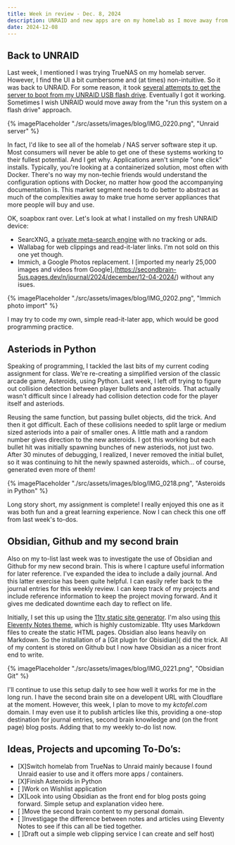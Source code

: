 ```yaml
--- 
title: Week in review - Dec. 8, 2024
description: UNRAID and new apps are on my homelab as I move away from "big tech". I also finished coding Asteroids in Python and have new project ideas.
date: 2024-12-08                                    
---    
```


## Back to UNRAID

Last week, I mentioned I was trying TrueNAS on my homelab server. However, I find the UI a bit cumbersome and (at times) non-intuitive. So it was back to UNRAID. For some reason, it took [several attempts to get the server to boot from my UNRAID USB flash drive](https://secondbrain-5us.pages.dev/n/journal/2024/december/12-01-2024/). Eventually I got it working. Sometimes I wish UNRAID would move away from the "run this system on a flash drive" approach.

{% imagePlaceholder "./src/assets/images/blog/IMG_0220.png", "Unraid server" %}

In fact, I'd like to see all of the homelab / NAS server software step it up. Most consumers will never be able to get one of these systems working to their fullest potential. And I get why. Applications aren't simple "one click" installs. Typically, you're looking at a containerized solution, most often with Docker. There's no way my non-techie friends would understand the configuration options with Docker, no matter how good the accompanying documentation is. This market segment needs to do better to abstract as much of the complexities away to make true home server appliances that more people will buy and use.

OK, soapbox rant over. Let's look at what I installed on my fresh UNRAID device:

- SearcXNG, a [private meta-search engine](https://secondbrain-5us.pages.dev/n/software/private-search-engine-with-searxng/) with no tracking or ads.
- Wallabag for web clippings and read-it-later links. I'm not sold on this one yet though.
- Immich, a Google Photos replacement. I [imported my nearly 25,000 images and videos from Google],(https://secondbrain-5us.pages.dev/n/journal/2024/december/12-04-2024/) without any isues.

{% imagePlaceholder "./src/assets/images/blog/IMG_0202.png", "Immich photo import" %}

I may try to code my own, simple read-it-later app, which would be good programming practice.

## Asteriods in Python

Speaking of programming, I tackled the last bits of my current coding assignment for class. We're re-creating a simplified version of the classic arcade game, Asteroids, using Python. Last week, I left off trying to figure out collision detection between player bullets and asteroids. That actually wasn't difficult since I already had collision detection code for the player itself and asteriods.

Reusing the same function, but passing bullet objects, did the trick. And then it got difficult. Each of these collisions needed to split large or medium sized asteriods into a pair of smaller ones. A little math and a random number gives direction to the new asteroids. I got this working but each bullet hit was initially spawning bunches of new asteriods, not just two. After 30 minutes of debugging, I realized, I never removed the initial bullet, so it was continuing to hit the newly spawned asteroids, which... of course, generated even more of them!

{% imagePlaceholder "./src/assets/images/blog/IMG_0218.png", "Asteroids in Python" %}

Long story short, my assignment is complete! I really enjoyed this one as it was both fun and a great learning experience. Now I can check this one off from last week's to-dos.

## Obsidian, Github and my second brain

Also on my to-list last week was to investigate the use of Obsidian and Github for my new second brain. This is where I capture useful information for later reference. I've expanded the idea to include a daily journal. And this latter exercise has been quite helpful. I can easily refer back to the journal entries for this weekly review. I can keep track of my projects and include reference information to keep the project moving forward. And it gives me dedicated downtime each day to reflect on life.

Initially, I set this up using the [11ty static site generator](https://www.11ty.dev). I'm also using [this Eleventy Notes theme](https://eleventy-notes.sandroroth.com), which is highly customizable. 11ty uses Markdown files to create the static HTML pages. Obsidian also leans heavily on Markdown. So the installation of a [Git plugin for Obisidian]( did the trick. All of my content is stored on Github but I now have Obsidian as a nicer front end to write.

{% imagePlaceholder "./src/assets/images/blog/IMG_0221.png", "Obsidian Git" %}

I'll continue to use this setup daily to see how well it works for me in the long run. I have the second brain site on a developent URL with Cloudflare at the moment. However, this week, I plan to move to my _kctofel.com_ domain. I may even use it to publish articles like this, providing a one-stop destination for journal entries, second brain knowledge and (on the front page) blog posts. Adding that to my weekly to-do list now.

## Ideas, Projects and upcoming To-Do’s:
- [X]Switch homelab from TrueNas to Unraid mainly because I found Unraid easier to use and it offers more apps / containers.
- [X]Finish Asteroids in Python
- [ ]Work on Wishlist application
- [X]Look into using Obsidian as the front end for blog posts going forward. Simple setup and explanation video here.
- [ ]Move the second brain content to my personal domain.
- [ ]Investigage the difference between notes and articles using Eleventy Notes to see if this can all be tied together.
- [ ]Draft out a simple web clipping service I can create and self host)
